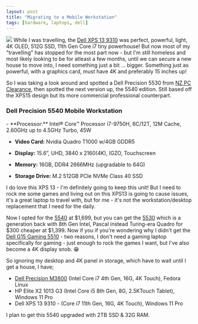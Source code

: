 ```yaml
---
layout: post
title: "Migrating to a Mobile Workstation"
tags: [hardware, laptops, dell]
---
```

![](https://cdn.mos.cms.futurecdn.net/RHnYjJvGD2V6U2Yijmap4b.jpg)
 While I was travelling, the [Dell XPS 13 9310](//youtu.be/Cqa9hlRb1cc) was perfect, powerful, light, 4K OLED, 512G SSD, 11th Gen Core i7 tiny powerhouse! But now most of my "travelling" has stopped for the most part now - but I'm still homeless and most likely looking to be for atleast a few months, until we can secure a new house to move into, I need something just a bit ... bigger. Something just as powerful, with a graphics card, must have 4K and preferably 15 inches up!
 
 So I was taking a look around and spotted a Dell Precision 5530 from [NZ PC Clearance](//nzpcclearance.co.nz/), then spotted the next version up, the 5540 edition. Still based off the XPS15 design but its more commercial professional counterpart.
 
 <h3>Dell Precision 5540 Mobile Workstation</h3>
 - **Processor:** Intel® Core™ Processor i7-9750H, 6C/12T, 12M Cache, 2.60GHz up to 4.5GHz Turbo, 45W

- **Video Card:** Nvidia Quadro T1000 w/4GB GDDR5

- **Display:** 15.6”, UHD, 3840 x 2160(4K), IGZO, Touchscreen 

- **Memory:** 16GB, DDR4 2666MHz (upgradable to 64G)

- **Storage Drive:** M.2 512GB PCIe NVMe Class 40 SSD 

I do love this XPS 13 - I'm definitely going to keep this unit! But I need to rock me some games and living out on this XPS13 is going to cause issues, it's a great laptop to travel with, but for me - it's not the workstation/desktop replacement that I need for the daily.

Now I opted for the [5540](//nzpcclearance.co.nz/product/dell-precision-5540-mobile-workstation/) at $1,699, but you can get the [5530](//nzpcclearance.co.nz/product/dell-precision-5530-i7/) which is a generation back with 8th Gen Intel, Pascal instead Turing-era Quadro for $300 cheaper at $1,399.
Now if you if you're wondering why I didn't get the [Dell G15 Gaming 5510](//nzpcclearance.co.nz/product/dell-g15-gaming-laptop-5511-i5/) - two reasons, I don't need a gaming laptop specifically for gaming - just enough to rock the games I want, but I've also become a 4K display snob. 😁

So ignoring my desktop and 4K panel in storage, which have to wait until I get a house, I have;
- [Dell Precision M3800](//youtu.be/RAMERaW26nM) (Intel Core i7 4th Gen, 16G, 4K Touch), Fedora Linux
- HP Elite X2 1013 G3 (Intel Core i5 8th Gen, 8G, 2.5KTouch Tablet), Windows 11 Pro
- Dell XPS 13 9310 - (Core i7 11th Gen, 16G, 4K Touch), Windows 11 Pro

I plan to get this 5540 upgraded with 2TB SSD & 32G RAM.
